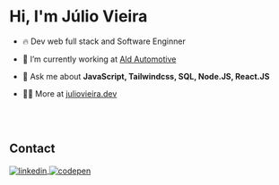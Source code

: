 <h1>Hi, I'm Júlio Vieira</h1>

- 🔥 Dev web full stack and Software Enginner

- 🔭 I’m currently working at [Ald Automotive](https://www.aldautomotive.com.br/)

- 💬 Ask me about **JavaScript, Tailwindcss, SQL, Node.JS, React.JS**

- 👨‍💻 More at [juliovieira.dev](https://juliovieira-dev.netlify.app/)

<br><br>
## Contact

  <a href="https://www.linkedin.com/in/j%C3%BAliovieira/" target="_blank">
    <img align="center" src="https://img.shields.io/badge/j%C3%BAliovieira-05122A?style=flat&logo=linkedin" alt="linkedin"/>
  </a>
  <a href="https://juliovieira-dev.netlify.app/" target="_blank">
    <img align="center" src="https://img.shields.io/badge/juliovieira.dev-05122A?style=flat&logo=codepen" alt="codepen"/>
  </a>

